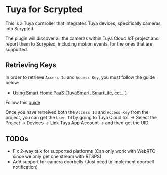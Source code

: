 # Tuya for Scrypted

This is a Tuya controller that integrates Tuya devices, specifically cameras, into Scrypted.

The plugin will discover all the cameras within Tuya Cloud IoT project and report them to Scrypted, including motion events, for the ones that are supported.

## Retrieving Keys
In order to retrieve `Access Id` and `Access Key`, you must follow the guide below:
- [Using Smart Home PaaS (TuyaSmart, SmartLife, ect...)](https://developer.tuya.com/en/docs/iot/Platform_Configuration_smarthome?id=Kamcgamwoevrx&_source=6435717a3be1bc67fdd1f6699a1a59ac)

Follow this [guide](https://developer.tuya.com/en/docs/iot/Configuration_Guide_custom?id=Kamcfx6g5uyot&_source=bdc927ff355af92156074d47e00d6191)

Once you have retreived both the `Access Id` and `Access Key` from the project, you can get the `User Id` by going to Tuya Cloud IoT -> Select the Project -> Devices -> Link Tuya App Account -> and then get the UID.

## TODOs
- Fix 2-way talk for supported platforms (Can only work with WebRTC since we only get one stream with RTSPS)
- Add support for camera doorbells (Just need to implement doorbell notification)